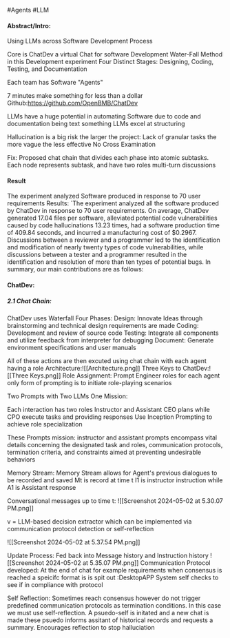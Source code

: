 #Agents #LLM
#### Abstract/Intro:
Using LLMs across Software Development Process

Core is ChatDev a virtual Chat for software Development
Water-Fall Method in this Development experiment 
Four Distinct Stages: Designing, Coding, Testing, and Documentation

Each team has Software "Agents" 

7 minutes make something for less than a dollar 
Github:https://github.com/OpenBMB/ChatDev

LLMs have a huge potential in automating Software due to code and documentation being text something LLMs excel at structuring

Hallucination is a big risk the larger the project:
Lack of granular tasks the more vague the less effective
No Cross Examination

Fix:
Proposed chat chain that divides each phase into atomic subtasks. Each node represents subtask, and have two roles multi-turn discussions
#### Result
The experiment analyzed Software produced in response to 70 user requirements
Results:
`The experiment analyzed all the software produced by ChatDev in response to 70 user requirements. On average, ChatDev generated 17.04 files per software, alleviated potential code vulnerabilities caused by code hallucinations 13.23 times, had a software production time of 409.84 seconds, and incurred a manufacturing cost of $0.2967. Discussions between a reviewer and a programmer led to the identification and modification of nearly twenty types of code vulnerabilities, while discussions between a tester and a programmer resulted in the identification and resolution of more than ten types of potential bugs. In summary, our main contributions are as follows:

#### ChatDev:
##### 2.1 Chat Chain:
ChatDev uses Waterfall
Four Phases:
Design: Innovate Ideas through brainstorming and technical design requirements are made
Coding: Development and review of source code
Testing: Integrate all components and utilize feedback from interpreter for debugging
Document: Generate environment specifications and user manuals

All of these actions are then excuted using chat chain with each agent having a role 
Architecture:![[Architecture.png]]
Three Keys to ChatDev:![[Three Keys.png]]
Role Assignment:
Prompt Engineer roles for each agent only form of prompting is to initiate role-playing scenarios

Two Prompts with Two LLMs One Mission:

Each interaction has two roles Instructor and Assistant
CEO plans while CPO execute tasks and providing responses
Use Inception Prompting to achieve role specialization

These Prompts mission:
instructor and assistant prompts encompass vital details concerning the designated task and roles, communication protocols, termination criteria, and constraints aimed at preventing undesirable behaviors

Memory Stream: 
Memory Stream allows for Agent's previous dialogues to be recorded and saved
Mt is record at time t  I1 is instructor instruction while A1 is Assistant response

Conversational messages up to time t:
![[Screenshot 2024-05-02 at 5.30.07 PM.png]]

v = LLM-based decision extractor which can be implemented via communication protocol detection or self-reflection

![[Screenshot 2024-05-02 at 5.37.54 PM.png]]

Update Process: Fed back into Message history and Instruction history
![[Screenshot 2024-05-02 at 5.35.07 PM.png]]
Communication Protocol developed: 
At the end of chat for example requirements when consensus is reached a speicifc format is is spit out <Modality>:DesktopAPP
System self checks to see if in compliance with protocol

Self Reflection:
Sometimes reach consensus however do not trigger predefined communication protocols as termination conditions. In this case we must use self-reflection. A psuedo-self is initated and a new chat is made these psuedo informs assitant of historical records and requests a summary. Encourages reflection to stop halluciation

